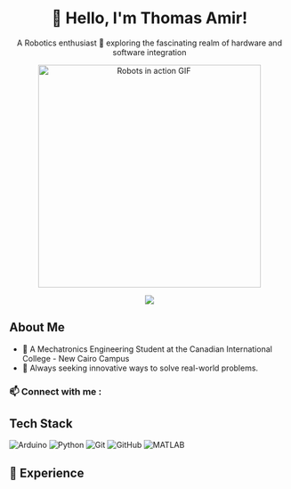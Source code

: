 <div align="center">
  <h1>👋 Hello, I'm Thomas Amir!</h1>
  <p>A Robotics enthusiast 🤖 exploring the fascinating realm of hardware and software integration</p>
</div>

<p align="center">
  <img src="https://fcit.usf.edu/matrix/wp-content/uploads/2017/01/DanceBot-3-LG.gif" alt="Robots in action GIF" width="400" />
</p>

<!-- Typing SVG by DenverCoder1 - https://github.com/DenverCoder1/readme-typing-svg -->
<p align="center">
<a href="https://github.com/DenverCoder1/readme-typing-svg"><img src="https://readme-typing-svg.herokuapp.com/?lines=Mechatronics%20Engineer;Always%20learning%20new%20things;&font=Fira%20Code&center=true&width=440&height=45&color=0b34ba&vCenter=true&size=22"></a>
</p>   

## About Me
- 🤖 A Mechatronics Engineering Student at the Canadian International College - New Cairo Campus
- 🔌 Always seeking innovative ways to solve real-world problems.

### 📫 Connect with me :


## Tech Stack
![Arduino](https://img.shields.io/badge/-Arduino-00979D?style=flat&logo=arduino&logoColor=white)
![Python](https://img.shields.io/badge/-Python-3776AB?style=flat&logo=python&logoColor=white)
![Git](https://img.shields.io/badge/-Git-F05032?style=flat&logo=git&logoColor=white)
![GitHub](https://img.shields.io/badge/-GitHub-181717?style=flat&logo=github&logoColor=white)
![MATLAB](https://img.shields.io/badge/-MATLAB-0076A8?style=flat&logo=mathworks&logoColor=white)

## 🚀 Experience


